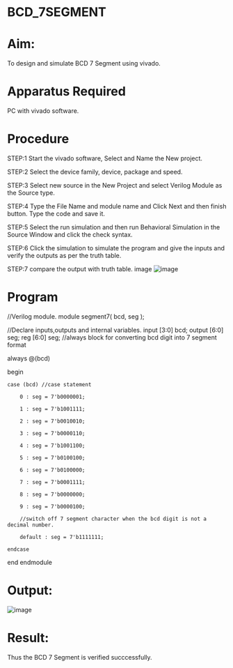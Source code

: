 # BCD_7SEGMENT
# Aim:
To design and simulate BCD 7 Segment using vivado.

# Apparatus Required
PC with vivado software.

# Procedure
STEP:1 Start the vivado software, Select and Name the New project.

STEP:2 Select the device family, device, package and speed.

STEP:3 Select new source in the New Project and select Verilog Module as the Source type.

STEP:4 Type the File Name and module name and Click Next and then finish button. Type the code and save it.

STEP:5 Select the run simulation and then run Behavioral Simulation in the Source Window and click the check syntax.

STEP:6 Click the simulation to simulate the program and give the inputs and verify the outputs as per the truth table.

STEP:7 compare the output with truth table. image
![image](https://github.com/mattikuravasowmya/mattikuravasowmya/assets/161432676/b61c0e68-81fb-437a-91c8-041d0b6720f3)

# Program
//Verilog module. module segment7( bcd, seg );

 //Declare inputs,outputs and internal variables.
 input [3:0] bcd;
 output [6:0] seg;
 reg [6:0] seg;
//always block for converting bcd digit into 7 segment format

always @(bcd)

begin

    case (bcd) //case statement
    
        0 : seg = 7'b0000001;
        
        1 : seg = 7'b1001111;
        
        2 : seg = 7'b0010010;
        
        3 : seg = 7'b0000110;
        
        4 : seg = 7'b1001100;
        
        5 : seg = 7'b0100100;
        
        6 : seg = 7'b0100000;
        
        7 : seg = 7'b0001111;
        
        8 : seg = 7'b0000000;
        
        9 : seg = 7'b0000100;
        
        //switch off 7 segment character when the bcd digit is not a decimal number.
        
        default : seg = 7'b1111111; 
        
    endcase
    
end
endmodule

# Output:
![image](https://github.com/mattikuravasowmya/mattikuravasowmya/assets/161432676/7e639e20-b7a1-4dab-be4a-30f937d69053)
# Result:
Thus the BCD 7 Segment is verified succcessfully.




